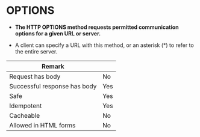 # OPTIONS

* **The HTTP OPTIONS method requests permitted communication options for a given URL or server.** 

* A client can specify a URL with this method, or an asterisk (*) to refer to the entire server.




|   Remark  |   |
|  ----  | ----  |
| Request has body |	No |
| Successful response has body |	Yes |
| Safe |	Yes |
| Idempotent |	Yes |
| Cacheable |	No |
| Allowed in HTML forms |	No |


<!-- #### Example
```
HTTP GET http://www.appdomain.com/users
HTTP GET http://www.appdomain.com/users?size=20&page=5
HTTP GET http://www.appdomain.com/users/123
HTTP GET http://www.appdomain.com/users/123/address
``` -->
<!-- 
https://developer.mozilla.org/en-US/docs/Web/HTTP/Methods/OPTIONS -->